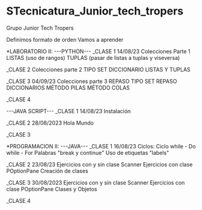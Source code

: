 # STecnicatura_Junior_tech_tropers

Grupo Junior Tech Tropers

Definimos formato de orden 
Vamos a aprender


*LABORATORIO II: 
---PYTHON---
_CLASE 1 14/08/23
Colecciones Parte 1
LISTAS (uso de rangos)
TUPLAS (pasar de listas a tuplas y viseversa)

_CLASE 2
Colecciones parte 2
TIPO SET
DICCIONARIO
LISTAS Y TUPLAS

_CLASE 3 04/09/23
Colecciones parte 3
REPASO TIPO SET 
REPASO DICCIONARIOS
MÉTODO PILAS
MÉTODO COLAS

_CLASE 4

---JAVA SCRIPT---
_CLASE 1 14/08/23
Instalación

_CLASE 2 28/08/2023
Hola Mundo

_CLASE 3  

*PROGRAMACION II:
---JAVA---
_CLASE 1 16/08/23
Ciclos:
Ciclo while - Do while - For
Palabras "break y continue"
Uso de etiquetas "labels"

_CLASE 2 23/08/23
Ejercicios con y sin clase Scanner
Ejercicios con clase POptionPane
Creación de clases

_CLASE 3 30/08/2023
Ejercicios con y sin clase Scanner
Ejercicios con clase POptionPane
Clases y Objetos


_CLASE 4
